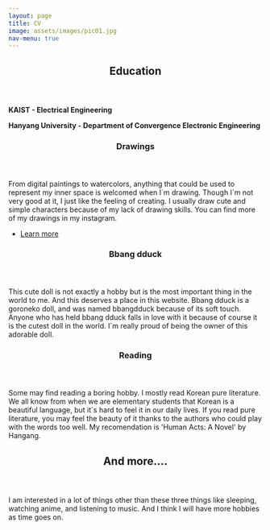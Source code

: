 ```yaml
---
layout: page
title: CV
image: assets/images/pic01.jpg
nav-menu: true
---
```


<!-- Main -->
<div id="main">

<!-- One -->
<section id="one">
	<div class="inner">
		<header class="major">
			<h2>Education</h2>
		</header>
		<p> <b>KAIST - Electrical Engineering </b> </p>
		<p> <b>Hanyang University - Department of Convergence Electronic Engineering</b> </p>
	</div>
</section>

<!-- Two -->
<section id="two" class="spotlights">
	<section>
		<div class="content">
			<div class="inner">
				<header class="major">
					<h3>Drawings</h3>
				</header>
				<p>From digital paintings to watercolors, anything that could be used to represent my inner space is welcomed when I`m drawing. Though I`m not very good at it, I just like the feeling of creating. I usually draw cute and simple characters because of my lack of drawing skills. You can find more of my drawings in my instagram. </p>
				<ul class="actions">
					<li><a href="https://www.instagram.com/hyeonjo_o_o_o/?hl=en" 
					class="button">Learn more</a></li>
				</ul>
			</div>
		</div>
	</section>
	<section>
		<div class="content">
			<div class="inner">
				<header class="major">
					<h3>Bbang dduck</h3>
				</header>
				<p>This cute doll is not exactly a hobby but is the most important thing in the world to me. And this deserves a place in this website. Bbang dduck is a goroneko doll, and was named bbangdduck because of its soft touch. Anyone who has held bbang dduck falls in love with it because of course it is the cutest doll in the world. I`m really proud of being the owner of this adorable doll. </p>
			</div>
		</div>
	</section>
	<section>
		<div class="content">
			<div class="inner">
				<header class="major">
					<h3>Reading</h3>
				</header>
				<p>Some may find reading a boring hobby. I mostly read Korean pure literature. We all know from when we are elementary students that Korean is a beautiful language, but it`s hard to feel it in our daily lives. If you read pure literature, you may feel the beauty of it thanks to the authors who could play with the words too well. My recomendation is 'Human Acts: A Novel' by Hangang.</p>
			</div>
		</div>
	</section>
</section>

<!-- Three -->
<section id="three">
	<div class="inner">
		<header class="major">
			<h2>And more....</h2>
		</header>
		<p>I am interested in a lot of things other than these three things like sleeping, watching anime, and listening to music. And I think I will have more hobbies as time goes on. </p>
	</div>
</section>
</div>
